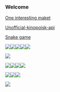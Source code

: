 ### Welcome
[One interesting maket](https://gamaunov.github.io/maket_03/)

[Unofficial-kinopoisk-api](https://gamaunov.github.io/Unofficial-kinopoisk-api/)

[Snake game](https://github.com/Gamaunov/Snake)

<img src="https://img.shields.io/badge/HTML5-024008?style=for-the-badge&logo=HTML5&logoColor=E34F26"/><img src="https://img.shields.io/badge/CSS3-024008?style=for-the-badge&logo=CSS3&logoColor=1572B6"/><img src="https://img.shields.io/badge/Sass-024008?style=for-the-badge&logo=Sass&logoColor=#CC6699"/><img src="https://img.shields.io/badge/Autoprefixer-024008?style=for-the-badge&logo=Autoprefixer&logoColor=DD3735"/><img src="https://img.shields.io/badge/BEM-024008?style=for-the-badge&logo=BEM&logoColor=000000"/>

<img src="https://img.shields.io/badge/JavaScript-024008?style=for-the-badge&logo=JavaScript&logoColor=F7DF1E"/>



<img src="https://img.shields.io/badge/npm-024008?style=for-the-badge&logo=npm&logoColor=CB3837"/><img src="https://img.shields.io/badge/Webpack-024008?style=for-the-badge&logo=Webpack&logoColor=8DD6F9"/><img src="https://img.shields.io/badge/Git-024008?style=for-the-badge&logo=Git&logoColor=F05032"/><img src="https://img.shields.io/badge/GitHub-024008?style=for-the-badge&logo=GitHub&logoColor=181717"/>

<img src="https://img.shields.io/badge/WebStorm-024008?style=for-the-badge&logo=WebStorm&logoColor=000000"/><img src="https://img.shields.io/badge/Visual Studio Code-024008?style=for-the-badge&logo=Visual Studio Code&logoColor=007ACC"/><img src="https://img.shields.io/badge/Figma-024008?style=for-the-badge&logo=Figma&logoColor=F24E1E"/>

<img src="https://img.shields.io/badge/MDN Web Docs-024008?style=for-the-badge&logo=MDN Web Docs&logoColor=000000"/>




